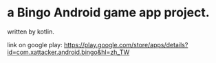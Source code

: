# a Bingo Android game app project. 
written by kotlin.

link on google play: 
<https://play.google.com/store/apps/details?id=com.xattacker.android.bingo&hl=zh_TW>
